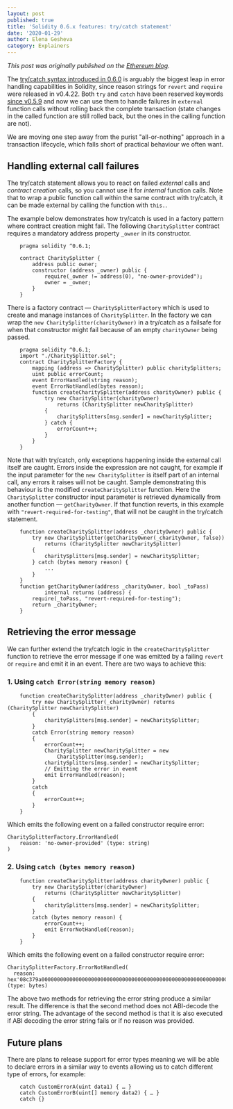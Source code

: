 ```yaml
---
layout: post
published: true
title: 'Solidity 0.6.x features: try/catch statement'
date: '2020-01-29'
author: Elena Gesheva
category: Explainers
---
```

_This post was originally published on the [Ethereum blog](https://blog.ethereum.org/2020/01/29/solidity-0.6-try-catch/)._

The [try/catch syntax introduced in 0.6.0](https://solidity.readthedocs.io/en/latest/control-structures.html#try-catch) is arguably the biggest leap in error handling capabilities in Solidity, since reason strings for ``revert`` and ``require`` were released in v0.4.22. Both ``try`` and ``catch`` have been reserved keywords [since v0.5.9](https://solidity.readthedocs.io/en/v0.5.9/miscellaneous.html#reserved-keywords) and now we can use them to handle failures in ``external`` function calls without rolling back the complete transaction (state changes in the called function are still rolled back, but the ones in the calling function are not).

We are moving one step away from the purist "all-or-nothing" approach in a transaction lifecycle, which falls short of practical behaviour we often want.

## Handling external call failures

The try/catch statement allows you to react on failed *external* calls and *contract creation* calls, so you cannot use it for *internal* function calls. Note that to wrap a public function call within the same contract with try/catch, it can be made external by calling the function with ``this.``.

The example below demonstrates how try/catch is used in a factory pattern where contract creation might fail. The following ``CharitySplitter`` contract requires a mandatory address property ``_owner`` in its constructor.

```solidity
    pragma solidity ^0.6.1;

    contract CharitySplitter {
        address public owner;
        constructor (address _owner) public {
            require(_owner != address(0), "no-owner-provided");
            owner = _owner;
        }
    }
```

There is a factory contract — ``CharitySplitterFactory`` which is used to create and manage instances of ``CharitySplitter``. In the factory we can wrap the ``new CharitySplitter(charityOwner)`` in a try/catch as a failsafe for when that constructor might fail because of an empty ``charityOwner`` being passed.

```solidity
    pragma solidity ^0.6.1;
    import "./CharitySplitter.sol";
    contract CharitySplitterFactory {
        mapping (address => CharitySplitter) public charitySplitters;
        uint public errorCount;
        event ErrorHandled(string reason);
        event ErrorNotHandled(bytes reason);
        function createCharitySplitter(address charityOwner) public {
            try new CharitySplitter(charityOwner)
                returns (CharitySplitter newCharitySplitter) 
            {
                charitySplitters[msg.sender] = newCharitySplitter;
            } catch {
                errorCount++;
            }
        }
    }
```

Note that with try/catch, only exceptions happening inside the external call itself are caught. Errors inside the expression are not caught, for example if the input parameter for the ``new CharitySplitter`` is itself part of an internal call, any errors it raises will not be caught. Sample demonstrating this behaviour is the modified ``createCharitySplitter`` function. Here the ``CharitySplitter`` constructor input parameter is retrieved dynamically from another function — ``getCharityOwner``. If that function reverts, in this example with ``"revert-required-for-testing"``, that will not be caught in the try/catch statement.

```solidity
    function createCharitySplitter(address _charityOwner) public {
        try new CharitySplitter(getCharityOwner(_charityOwner, false))
            returns (CharitySplitter newCharitySplitter)
        {
            charitySplitters[msg.sender] = newCharitySplitter;
        } catch (bytes memory reason) {
            ...
        }
    }
    function getCharityOwner(address _charityOwner, bool _toPass)
            internal returns (address) {
        require(_toPass, "revert-required-for-testing");
        return _charityOwner;
    }
```

## Retrieving the error message

We can further extend the try/catch logic in the ``createCharitySplitter`` function to retrieve the error message if one was emitted by a failing ``revert`` or ``require`` and emit it in an event. There are two ways to achieve this:

### 1. Using ``catch Error(string memory reason)``

```solidity
    function createCharitySplitter(address _charityOwner) public {
        try new CharitySplitter(_charityOwner) returns (CharitySplitter newCharitySplitter) 
        { 
            charitySplitters[msg.sender] = newCharitySplitter;
        }
        catch Error(string memory reason) 
        {
            errorCount++;
            CharitySplitter newCharitySplitter = new
                CharitySplitter(msg.sender);
            charitySplitters[msg.sender] = newCharitySplitter;
            // Emitting the error in event
            emit ErrorHandled(reason);
        }
        catch 
        {
            errorCount++;
        }
    }
```

Which emits the following event on a failed constructor require error:

    CharitySplitterFactory.ErrorHandled(
        reason: 'no-owner-provided' (type: string)
    )

### 2. Using ``catch (bytes memory reason)``

```solidity
    function createCharitySplitter(address charityOwner) public {
        try new CharitySplitter(charityOwner)
            returns (CharitySplitter newCharitySplitter) 
        {
            charitySplitters[msg.sender] = newCharitySplitter;
        } 
        catch (bytes memory reason) {
            errorCount++;
            emit ErrorNotHandled(reason);
        }
    }
```

Which emits the following event on a failed constructor require error:

    CharitySplitterFactory.ErrorNotHandled(
      reason: hex'08c379a0000000000000000000000000000000000000000000000000000000000000002000000000000000000000000000000000000000000000000000000000000000116e6f2d6f776e65722d70726f7669646564000000000000000000000000000000' (type: bytes)

The above two methods for retrieving the error string produce a similar result. The difference is that the second method does not ABI-decode the error string. The advantage of the second method is that it is also executed if ABI decoding the error string fails or if no reason was provided.

## Future plans

There are plans to release support for error types meaning we will be able to declare errors in a similar way to events allowing us to catch different type of errors, for example:

```solidity
    catch CustomErrorA(uint data1) { … }
    catch CustomErrorB(uint[] memory data2) { … }
    catch {}
```

